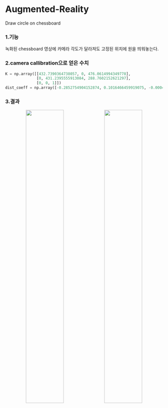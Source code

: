 # Augmented-Reality
Draw circle on chessboard

### 1.기능
녹화된 chessboard 영상에 카메라 각도가 달라져도 고정된 위치에 원을 띄워놓는다.

### 2.camera callibration으로 얻은 수치
``` python
K = np.array([[432.7390364738057, 0, 476.0614994349778],
              [0, 431.2395555913084, 288.7602152621297],
              [0, 0, 1]])
dist_coeff = np.array([-0.2852754904152874, 0.1016466459919075, -0.0004420196146339175, 0.0001149909868437517, -0.01803978785585194])
```
### 3.결과
<p align="center" width="100%">
  <img src="https://github.com/b0v0d/Augmented-Reality/assets/162780235/fc783241-cfd6-432e-8654-965b2baeef99" width="49%">
  <img src="https://github.com/b0v0d/Augmented-Reality/assets/162780235/7a53bc14-7b9c-461c-921c-5f9ac2745a7a" width="49%">
</p>
